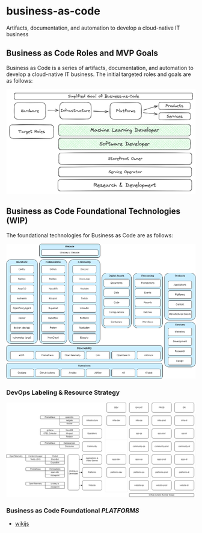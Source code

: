 # business-as-code
Artifacts, documentation, and automation to develop a cloud-native IT business

## Business as Code Roles and MVP Goals

Business as Code is a series of artifacts, documentation, and automation to develop a cloud-native IT business. The initial targeted roles and goals are as follows:

![Business as Code Roles](.images/roles-outcomes.png)

## Business as Code Foundational Technologies (WIP)

The foundational technologies for Business as Code are as follows:

![Business as Code Foundational Technologies](.images/reference-architecture.drawio.png)

### DevOps Labeling & Resource Strategy

![DevOps Labeling & Resource Strategy](.diagrams/devops.drawio.png)

### Business as Code Foundational *PLATFORMS*
   - [wikijs](deployments/wikijs/README.MD)   